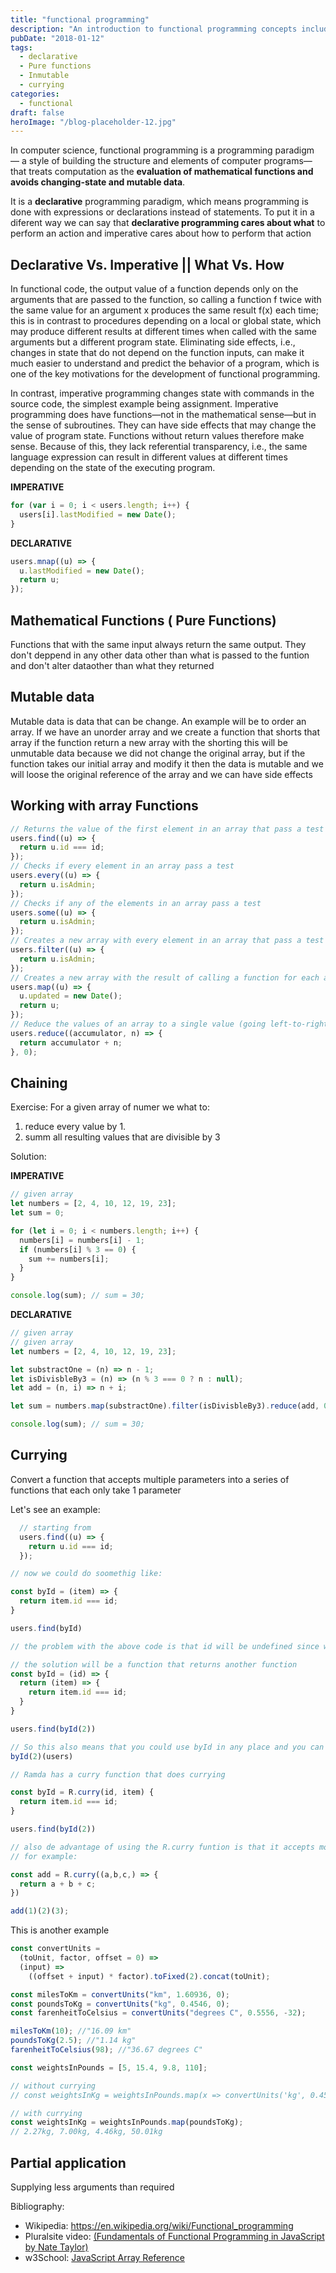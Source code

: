 ```yaml
---
title: "functional programming"
description: "An introduction to functional programming concepts including declarative programming, pure functions, immutability, and currying"
pubDate: "2018-01-12"
tags:
  - declarative
  - Pure functions
  - Inmutable
  - currying
categories:
  - functional
draft: false
heroImage: "/blog-placeholder-12.jpg"
---
```


In computer science, functional programming is a programming paradigm — a style of building the structure and elements of computer programs— that treats computation as the **evaluation of mathematical functions and avoids changing-state and mutable data**.

It is a **declarative** programming paradigm, which means programming is done with expressions or declarations instead of statements. To put it in a diferent way we can say that
**declarative programming cares about what** to perform an action and imperative cares about how to perform that action

## Declarative Vs. Imperative || What Vs. How

In functional code, the output value of a function depends only on the arguments that are passed to the function, so calling a function f twice with the same value for an argument x produces the same result f(x) each time; this is in contrast to procedures depending on a local or global state, which may produce different results at different times when called with the same arguments but a different program state. Eliminating side effects, i.e., changes in state that do not depend on the function inputs, can make it much easier to understand and predict the behavior of a program, which is one of the key motivations for the development of functional programming.

In contrast, imperative programming changes state with commands in the source code, the simplest example being assignment. Imperative programming does have functions—not in the mathematical sense—but in the sense of subroutines. They can have side effects that may change the value of program state. Functions without return values therefore make sense. Because of this, they lack referential transparency, i.e., the same language expression can result in different values at different times depending on the state of the executing program.

**IMPERATIVE**

```javascript
for (var i = 0; i < users.length; i++) {
  users[i].lastModified = new Date();
}
```

**DECLARATIVE**

```javascript
users.mnap((u) => {
  u.lastModified = new Date();
  return u;
});
```

## Mathematical Functions ( Pure Functions)

Functions that with the same input always return the same output. They don't deppend in any other data other than what is passed to the funtion and don't alter dataother than what they returned

## Mutable data

Mutable data is data that can be change.
An example will be to order an array. If we have an unorder array and we create a function that shorts that array if the function return a new array with the shorting this will be unmutable data because we did not change the original array, but if the function takes our initial array and modify it then the data is mutable and we will loose the original reference of the array and we can have side effects

## Working with array Functions

```javascript
// Returns the value of the first element in an array that pass a test
users.find((u) => {
  return u.id === id;
});
// Checks if every element in an array pass a test
users.every((u) => {
  return u.isAdmin;
});
// Checks if any of the elements in an array pass a test
users.some((u) => {
  return u.isAdmin;
});
// Creates a new array with every element in an array that pass a test
users.filter((u) => {
  return u.isAdmin;
});
// Creates a new array with the result of calling a function for each array element
users.map((u) => {
  u.updated = new Date();
  return u;
});
// Reduce the values of an array to a single value (going left-to-right)
users.reduce((accumulator, n) => {
  return accumulator + n;
}, 0);
```

## Chaining

Exercise: For a given array of numer we what to:

1.  reduce every value by 1.
2.  summ all resulting values that are divisible by 3

Solution:

**IMPERATIVE**

```javascript
// given array
let numbers = [2, 4, 10, 12, 19, 23];
let sum = 0;

for (let i = 0; i < numbers.length; i++) {
  numbers[i] = numbers[i] - 1;
  if (numbers[i] % 3 == 0) {
    sum += numbers[i];
  }
}

console.log(sum); // sum = 30;
```

**DECLARATIVE**

```javascript
// given array
// given array
let numbers = [2, 4, 10, 12, 19, 23];

let substractOne = (n) => n - 1;
let isDivisbleBy3 = (n) => (n % 3 === 0 ? n : null);
let add = (n, i) => n + i;

let sum = numbers.map(substractOne).filter(isDivisbleBy3).reduce(add, 0);

console.log(sum); // sum = 30;
```

## Currying

Convert a function that accepts multiple parameters into a series of functions that each only take 1 parameter

Let's see an example: <br>

```javascript
  // starting from
  users.find((u) => {
    return u.id === id;
  });

// now we could do soomethig like:

const byId = (item) => {
  return item.id === id;
}

users.find(byId)

// the problem with the above code is that id will be undefined since we need 2 params and we are passing only one

// the solution will be a function that returns another function
const byId = (id) => {
  return (item) => {
    return item.id === id;
  }
}

users.find(byId(2))

// So this also means that you could use byId in any place and you can call it like:
byId(2)(users)

// Ramda has a curry function that does currying

const byId = R.curry(id, item) {
  return item.id === id;
}

users.find(byId(2))

// also de advantage of using the R.curry funtion is that it accepts more than 2 parameters
// for example:

const add = R.curry((a,b,c,) => {
  return a + b + c;
})

add(1)(2)(3);


```

This is another example

```javascript
const convertUnits =
  (toUnit, factor, offset = 0) =>
  (input) =>
    ((offset + input) * factor).toFixed(2).concat(toUnit);

const milesToKm = convertUnits("km", 1.60936, 0);
const poundsToKg = convertUnits("kg", 0.4546, 0);
const farenheitToCelsius = convertUnits("degrees C", 0.5556, -32);

milesToKm(10); //"16.09 km"
poundsToKg(2.5); //"1.14 kg"
farenheitToCelsius(98); //"36.67 degrees C"

const weightsInPounds = [5, 15.4, 9.8, 110];

// without currying
// const weightsInKg = weightsInPounds.map(x => convertUnits('kg', 0.45460, 0)(x));

// with currying
const weightsInKg = weightsInPounds.map(poundsToKg);
// 2.27kg, 7.00kg, 4.46kg, 50.01kg
```

## Partial application

Supplying less arguments than required

<div class="bibliography">
Bibliography:

- Wikipedia: https://en.wikipedia.org/wiki/Functional_programming <br>
- Pluralsite video: [(Fundamentals of Functional Programming in JavaScript by Nate Taylor)](https://app.pluralsight.com/library/courses/javascript-functional-programming-fundamentals/exercise-files)<br>
- w3School: [JavaScript Array Reference](https://www.w3schools.com/jsref/jsref_obj_array.asp)
</div>
